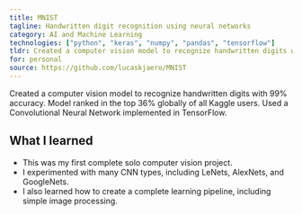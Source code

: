 ```yaml
---
title: MNIST
tagline: Handwritten digit recognition using neural networks
category: AI and Machine Learning
technologies: ["python", "keras", "numpy", "pandas", "tensorflow"]
tldr: Created a computer vision model to recognize handwritten digits with 99% accuracy ranked in top 36% globally of all Kaggle users.
for: personal
source: https://github.com/lucaskjaero/MNIST
---
```

Created a computer vision model to recognize handwritten digits with 99% accuracy. Model ranked in the top 36% globally of all Kaggle users. Used a Convolutional Neural Network implemented in TensorFlow.

## What I learned
- This was my first complete solo computer vision project.
- I experimented with many CNN types, including LeNets, AlexNets, and GoogleNets.
- I also learned how to create a complete learning pipeline, including simple image processing.
